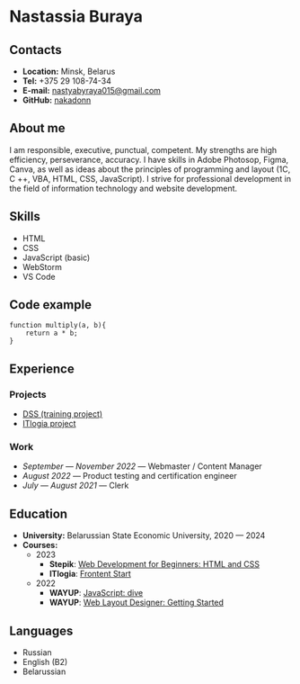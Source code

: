# Nastassia Buraya
## Contacts
* __Location:__ Minsk, Belarus
* __Tel:__ +375 29 108-74-34
* __E-mail:__ nastyabyraya015@gmail.com
* __GitHub:__ [nakadonn](https://nakadonn.github.io)
## About me
I am responsible, executive, punctual, competent. My strengths are high efficiency, perseverance, accuracy. I have skills in Adobe Photosop, Figma, Canva, as well as ideas about the principles of programming and layout (1C, C ++, VBA, HTML, CSS, JavaScript).
I strive for professional development in the field of information technology and website development.
## Skills
* HTML
* CSS
* JavaScript (basic)
* WebStorm
* VS Code
## Code example
```
function multiply(a, b){
    return a * b;
}
```
## Experience
### Projects
* [DSS (training project)](https://nakadonn.github.io/hurwitz-criterion/)
* [ITlogia project](https://nakadonn.github.io/cars-hw/)
### Work
* _September — November 2022_ — Webmaster / Content Manager
* _August 2022_ — Product testing and certification engineer
* _July — August 2021_ — Clerk
## Education
* __University:__ Belarussian State Economic University, 2020 — 2024
* __Courses:__
    + 2023
        - __Stepik__: [Web Development for Beginners: HTML and CSS](https://disk.yandex.ru/i/V7B1ZSNZRqccjw)
        - __ITlogia__: [Frontent Start](https://disk.yandex.ru/i/ytLipuBRL57trg)
    + 2022
        - __WAYUP__: [JavaScript: dive](https://disk.yandex.ru/i/9lyQ5FAd6DTOYQ)
        - __WAYUP__: [Web Layout Designer: Getting Started](https://disk.yandex.ru/i/Pj7OWjzBws9IUg)
## Languages
* Russian
* English (B2)
* Belarussian
